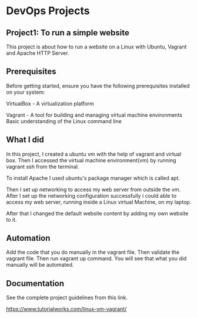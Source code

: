 
# DevOps Projects
## Project1: To run a simple website
This project is about how to run a website on a Linux with Ubuntu, Vagrant and Apache HTTP Server.




## Prerequisites
Before getting started, ensure you have the following prerequisites installed on your system:

VirtualBox - A virtualization platform

Vagrant - A tool for building and managing virtual machine environments
Basic understanding of the Linux command line
## What I did
In this project, I created a ubuntu vm with the help of vagrant and virtual box. Then I accessed the virtual machine environment(vm) by running vagrant ssh from the terminal. 

To install Apache I used ubuntu's package manager which is called apt.

Then I set up networking to access my web server from outside the vm. 
After I set up the networking configuration successfully i could able to access my web server, running inside a Linux virtual Machine, on my laptop.

After that I changed the default website content by adding my own website to it.

## Automation
Add the code that you do manually in the vagrant file. Then validate the vagrant file. Then run vagrant up command. You will see that what you did manually will be automated.
## Documentation

See the complete project guidelines from this link.

https://www.tutorialworks.com/linux-vm-vagrant/